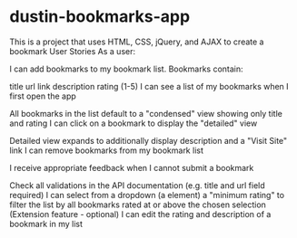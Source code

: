 # dustin-bookmarks-app
This is a project that uses HTML, CSS, jQuery, and AJAX to create a bookmark 
User Stories As a user:

I can add bookmarks to my bookmark list. Bookmarks contain:

title url link description rating (1-5) I can see a list of my bookmarks when I first open the app

All bookmarks in the list default to a "condensed" view showing only title and rating I can click on a bookmark to display the "detailed" view

Detailed view expands to additionally display description and a "Visit Site" link I can remove bookmarks from my bookmark list

I receive appropriate feedback when I cannot submit a bookmark

Check all validations in the API documentation (e.g. title and url field required)
I can select from a dropdown (a element) a "minimum rating" to filter the list by all bookmarks rated at or above the chosen selection (Extension feature - optional) 
I can edit the rating and description of a bookmark in my list
